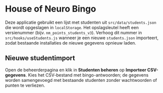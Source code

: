 # House of Neuro Bingo

Deze applicatie gebruikt een lijst met studenten uit `src/data/students.json` die wordt opgeslagen in `localStorage`.
Het opslagsleutel heeft een versienummer (bijv. `nm_points_students_v3`).
Verhoog dit nummer in `src/hooks/useStudents.js` wanneer je een nieuwe `students.json` importeert,
zodat bestaande installaties de nieuwe gegevens opnieuw laden.

## Nieuwe studentimport

Open de beheerderpagina en klik in **Studenten beheren** op **Importeer CSV-gegevens**. Kies het CSV-bestand met bingo-antwoorden; de gegevens worden samengevoegd met bestaande studenten zonder wachtwoorden of punten te verliezen.
